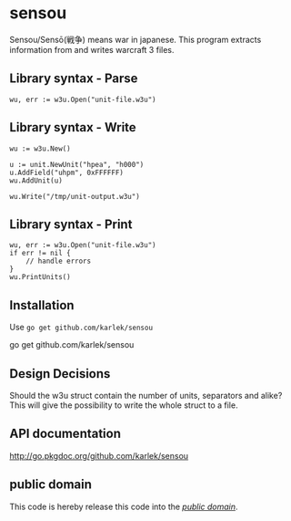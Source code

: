 sensou
======
Sensou/Sensō(戦争) means war in japanese. This program extracts information from
and writes warcraft 3 files.

Library syntax - Parse
-------------

	wu, err := w3u.Open("unit-file.w3u")

Library syntax - Write
--------------

	wu := w3u.New()

	u := unit.NewUnit("hpea", "h000")
	u.AddField("uhpm", 0xFFFFFF)
	wu.AddUnit(u)

	wu.Write("/tmp/unit-output.w3u")

Library syntax - Print
--------------

	wu, err := w3u.Open("unit-file.w3u")
	if err != nil {
		// handle errors
	}
	wu.PrintUnits()

Installation
------------
Use `go get github.com/karlek/sensou`

   go get github.com/karlek/sensou

Design Decisions
----------------
Should the w3u struct contain the number of units, separators and alike?
This will give the possibility to write the whole struct to a file.

API documentation
-----------------
http://go.pkgdoc.org/github.com/karlek/sensou

public domain
-------------
This code is hereby release this code into the *[public domain][]*.

[public domain]: https://creativecommons.org/publicdomain/zero/1.0/
